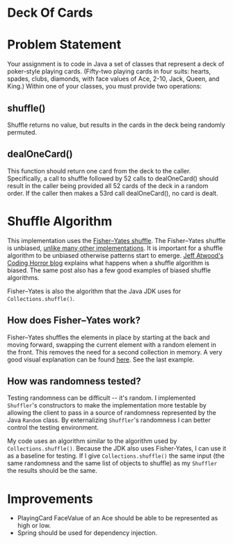 # Deck Of Cards

# Problem Statement
Your assignment is to code in Java a set of classes that represent a deck of poker-style playing cards. (Fifty-two
playing cards in four suits: hearts, spades, clubs, diamonds, with face values of Ace, 2-10, Jack, Queen, and King.)
Within one of your classes, you must provide two operations:

## shuffle()
Shuffle returns no value, but results in the cards in the deck being randomly permuted.

## dealOneCard()
This function should return one card from the deck to the caller. Specifically, a call to shuffle followed by 52 calls
to dealOneCard() should result in the caller being provided all 52 cards of the deck in a random order. If the caller
then makes a 53rd call dealOneCard(), no card is dealt.

# Shuffle Algorithm
This implementation uses the [Fisher–Yates shuffle](http://en.wikipedia.org/wiki/Fisher%E2%80%93Yates_shuffle).
The Fisher–Yates shuffle is unbiased, [unlike many other implementations](http://bost.ocks.org/mike/shuffle/compare.html).
It is important for a shuffle algorithm to be unbiased otherwise patterns start to emerge.
[Jeff Atwood's Coding Horror blog](http://www.codinghorror.com/blog/2007/12/shuffling.html) explains what happens when a
shuffle algorithm is biased. The same post also has a few good examples of biased shuffle algorithms.

Fisher–Yates is also the algorithm that the Java JDK uses for `Collections.shuffle()`.

## How does Fisher–Yates work?
Fisher–Yates shuffles the elements in place by starting at the back and moving forward,
swapping the current element with a random element in the front. This removes the need for a second collection in
memory. A very good visual explanation can be found [here](http://bost.ocks.org/mike/shuffle/). See the last example.

## How was randomness tested?
Testing randomness can be difficult -- it's random. I implemented `Shuffler`'s constructors to make the implementation
more testable by allowing the client to pass in a source of randomness represented by the Java `Random` class. By
externalizing `Shuffler`'s randomness I can better control the testing environment.

My code uses an algorithm similar to the algorithm used by `Collections.shuffle()`. Because the JDK also uses
Fisher-Yates, I can use it as a baseline for testing. If I give `Collections.shuffle()` the same input (the same
randomness and the same list of objects to shuffle) as my `Shuffler` the results should be the same.

# Improvements
* PlayingCard FaceValue of an Ace should be able to be represented as high or low.
* Spring should be used for dependency injection.

